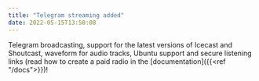 ```yaml
---
title: "Telegram streaming added"
date: 2022-05-15T13:50:08
---
```


Telegram broadcasting, support for the latest versions of Icecast and Shoutcast, waveform for audio tracks, Ubuntu support and secure listening links (read how to create a paid radio in the [documentation]({{<ref "/docs">}})!
